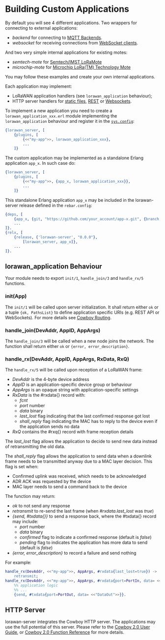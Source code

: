 # Building Custom Applications

By default you will see 4 different applications. Two wrappers for connecting to
external applications:
 * *backend* for connecting to [MQTT Backends](Backends.md).
 * *websocket* for receiving connections from [WebSocket clients](WebSockets.md).

And two very simple internal applications for existing motes:
 * *semtech-mote* for
   [Semtech/IMST LoRaMote](http://webshop.imst.de/loramote-lora-evaluation-tool.html)
 * *microchip-mote* for
   [Microchip LoRa(TM) Technology Mote](http://www.microchip.com/Developmenttools/ProductDetails.aspx?PartNO=dm164138)

You may follow these examples and create your own internal applications.

Each application may implement:
  * LoRaWAN application handlers (see `lorawan_application` behaviour);
  * HTTP server handlers for
[static files](https://ninenines.eu/docs/en/cowboy/2.0/guide/static_files/),
[REST](https://ninenines.eu/docs/en/cowboy/2.0/guide/rest_handlers/) or
[Websockets](https://ninenines.eu/docs/en/cowboy/2.0/guide/ws_handlers/).

To implement a new application you need to create a `lorawan_application_xxx.erl`
module implementing the `lorawan_application` behaviour and register it in the
[`sys.config`](../lorawan_server.config):
```erlang
{lorawan_server, [
    {plugins, [
        {<<"my-app">>, lorawan_application_xxx},
        ...
    ]}
```

The custom application may be implemented as a standalone Erlang application `app_x`.
In such case do:
```erlang
{lorawan_server, [
    {plugins, [
        {<<"my-app">>, {app_x, lorawan_application_xxx}},
        ...
    ]}
```

This standalone Erlang application `app_x` may be included in the lorawan-server
release defined in the `rebar.config`:
```erlang
{deps, [
    {app_x, {git, "https://github.com/your_account/app-x.git", {branch, "master"}}},
    ...
]}.
{relx, [
    {release, {'lorawan-server', "0.0.0"},
        [lorawan_server, app_x]},
    ...
]}.
```

## lorawan_application Behaviour

Your module needs to export `init/1`, `handle_join/3` and `handle_rx/5` functions.

### init(App)

The `init/1` will be called upon server initialization. It shall return either
`ok` or a tuple `{ok, PathsList}` to define application specific URIs (e.g.
REST API or WebSockets). For more details see
[Cowboy Routing](https://github.com/ninenines/cowboy/blob/master/doc/src/guide/routing.asciidoc).

### handle_join(DevAddr, AppID, AppArgs)

The `handle_join/3` will be called when a new node joins the network. The function
shall return either `ok` or `{error, error_description}`.

### handle_rx(DevAddr, AppID, AppArgs, RxData, RxQ)

The `handle_rx/5` will be called upon reception of a LoRaWAN frame:
  * *DevAddr* is the 4-byte device address
  * *AppID* is an application-specific device group or behaviour
  * *AppArgs* is an opaque string with application-specific settings
  * *RxData* is the #rxdata{} record with:
    * *fcnt*
    * *port* number
    * *data* binary
    * *last_lost* flag indicating that the last confirmed response got lost
    * *shall_reply* flag indicating the MAC has to reply to the device even if
      the application sends no data
  * *RxQ* contains the #rxq{} record with frame reception details

The *last_lost* flag allows the application to decide to send new data instead of
retransmitting the old data.

The *shall_reply* flag allows the application to send data when a downlink frame
needs to be transmitted anyway due to a MAC layer decision.
This flag is set when:
  * Confirmed uplink was received, which needs to be acknowledged
  * ADR ACK was requested by the device
  * MAC layer needs to send a command back to the device

The function may return:
  * *ok* to not send any response
  * *retransmit* to re-send the last frame (when *#rxdata.last_lost* was *true*)
  * *{send, #txdata{}}* to send a response back, where the #txdata{} record may include:
    * *port* number
    * *data* binary
    * *confirmed* flag to indicate a confirmed response (default is *false*)
    * *pending* flag to indicates the application has more data to send (default is *false*)
  * *{error, error_description}* to record a failure and send nothing

For example:
```erlang
handle_rx(DevAddr, <<"my-app">>, AppArgs, #rxdata{last_lost=true}) ->
    retransmit;
handle_rx(DevAddr, <<"my-app">>, AppArgs, #rxdata{port=PortIn, data= <<"DataIn">>}) ->
    %% application logic
    %% ...
    {send, #txdata{port=PortOut, data= <<"DataOut">>}}.
```

## HTTP Server

lorawan-server integrates the Cowboy HTTP server. The applications may use the
full potential of this server.
Please refer to the [Cowboy 2.0 User Guide](https://ninenines.eu/docs/en/cowboy/2.0/guide/),
or [Cowboy 2.0 Function Reference](https://ninenines.eu/docs/en/cowboy/2.0/manual/)
for more details.
